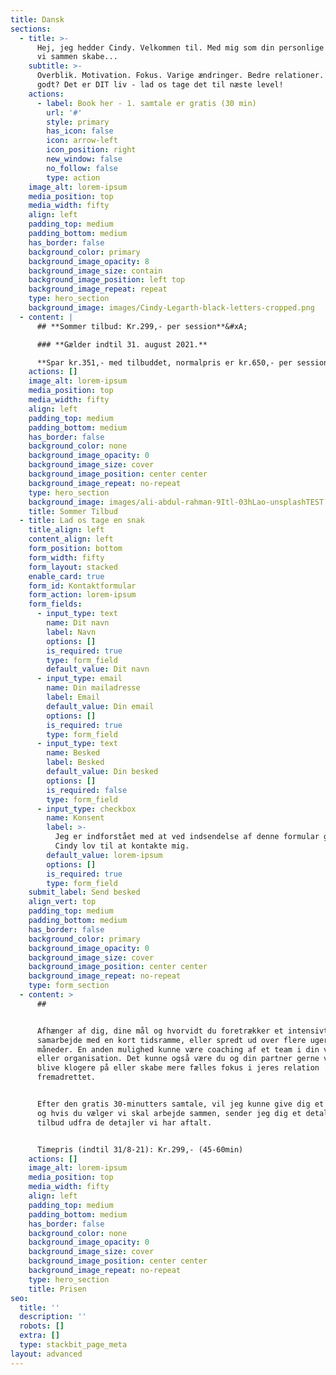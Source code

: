 ```yaml
---
title: Dansk
sections:
  - title: >-
      Hej, jeg hedder Cindy. Velkommen til. Med mig som din personlige coach kan
      vi sammen skabe...
    subtitle: >-
      Overblik. Motivation. Fokus. Varige ændringer. Bedre relationer. Lyder det
      godt? Det er DIT liv - lad os tage det til næste level!
    actions:
      - label: Book her - 1. samtale er gratis (30 min)
        url: '#'
        style: primary
        has_icon: false
        icon: arrow-left
        icon_position: right
        new_window: false
        no_follow: false
        type: action
    image_alt: lorem-ipsum
    media_position: top
    media_width: fifty
    align: left
    padding_top: medium
    padding_bottom: medium
    has_border: false
    background_color: primary
    background_image_opacity: 8
    background_image_size: contain
    background_image_position: left top
    background_image_repeat: repeat
    type: hero_section
    background_image: images/Cindy-Legarth-black-letters-cropped.png
  - content: |
      ## **Sommer tilbud: Kr.299,- per session**&#xA;

      ### **Gælder indtil 31. august 2021.**

      **Spar kr.351,- med tilbuddet, normalpris er kr.650,- per session**
    actions: []
    image_alt: lorem-ipsum
    media_position: top
    media_width: fifty
    align: left
    padding_top: medium
    padding_bottom: medium
    has_border: false
    background_color: none
    background_image_opacity: 0
    background_image_size: cover
    background_image_position: center center
    background_image_repeat: no-repeat
    type: hero_section
    background_image: images/ali-abdul-rahman-9Itl-03hLao-unsplashTEST.png
    title: Sommer Tilbud
  - title: Lad os tage en snak
    title_align: left
    content_align: left
    form_position: bottom
    form_width: fifty
    form_layout: stacked
    enable_card: true
    form_id: Kontaktformular
    form_action: lorem-ipsum
    form_fields:
      - input_type: text
        name: Dit navn
        label: Navn
        options: []
        is_required: true
        type: form_field
        default_value: Dit navn
      - input_type: email
        name: Din mailadresse
        label: Email
        default_value: Din email
        options: []
        is_required: true
        type: form_field
      - input_type: text
        name: Besked
        label: Besked
        default_value: Din besked
        options: []
        is_required: false
        type: form_field
      - input_type: checkbox
        name: Konsent
        label: >-
          Jeg er indforstået med at ved indsendelse af denne formular giver jeg
          Cindy lov til at kontakte mig.
        default_value: lorem-ipsum
        options: []
        is_required: true
        type: form_field
    submit_label: Send besked
    align_vert: top
    padding_top: medium
    padding_bottom: medium
    has_border: false
    background_color: primary
    background_image_opacity: 0
    background_image_size: cover
    background_image_position: center center
    background_image_repeat: no-repeat
    type: form_section
  - content: >
      ##


      Afhænger af dig, dine mål og hvorvidt du foretrækker et intensivt
      samarbejde med en kort tidsramme, eller spredt ud over flere uger og/eller
      måneder. En anden mulighed kunne være coaching af et team i din virksomhed
      eller organisation. Det kunne også være du og din partner gerne ville
      blive klogere på eller skabe mere fælles fokus i jeres relation
      fremadrettet.


      Efter den gratis 30-minutters samtale, vil jeg kunne give dig et overslag
      og hvis du vælger vi skal arbejde sammen, sender jeg dig et detaljeret
      tilbud udfra de detajler vi har aftalt.


      Timepris (indtil 31/8-21): Kr.299,- (45-60min)
    actions: []
    image_alt: lorem-ipsum
    media_position: top
    media_width: fifty
    align: left
    padding_top: medium
    padding_bottom: medium
    has_border: false
    background_color: none
    background_image_opacity: 0
    background_image_size: cover
    background_image_position: center center
    background_image_repeat: no-repeat
    type: hero_section
    title: Prisen
seo:
  title: ''
  description: ''
  robots: []
  extra: []
  type: stackbit_page_meta
layout: advanced
---
```

